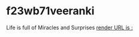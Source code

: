 # f23wb71veeranki
Life is full of Miracles and Surprises
[render URL is :](https://render-sravs1.onrender.com/) 